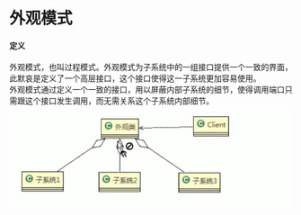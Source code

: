 # 外观模式  
#### 定义  
外观模式，也叫过程模式。外观模式为子系统中的一组接口提供一个一致的界面，此默哀是定义了一个高层接口，这个接口使得这一子系统更加容易使用。  
外观模式通过定义一个一致的接口，用以屏蔽内部子系统的细节，使得调用端口只需跟这个接口发生调用，而无需关系这个子系统内部细节。  
![原理图.png](原理图.png)